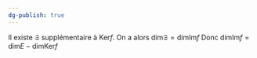 ```yaml
---
dg-publish: true
---
```


Il existe $\mathfrak{S}$ supplémentaire à $\text{Ker}f$.
On a alors $\text{dim}\mathfrak{S}=\text{dim}\text{Im}f$
Donc $\text{dim}\text{Im}f=\text{dim}E-\text{dim}\text{Ker}f$
